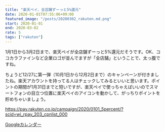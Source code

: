 ```yaml
---
title: "楽天ペイ、全店舗ずーっと5%還元"
date: 2020-01-01T07:55:06+09:00
featured_image: "/posts/20200302_rakuten.md.png"
start: 2020-01-01
end: 2020-03-02
rate: 5
tags: ["rakuten"]
---
```


1月1日から3月2日まで、楽天ペイが全店舗ずーっと5%還元だそうです。OK、ココカラファインなど企業ロゴが並んでますが「全店舗」ということで、太っ腹ですね。

ちょうど12/27に第一弾（10月1日から12月2日まで）のキャンペーンが付きましたね。楽天アカウントを持ってる人はチェックしてみるといいと思います。ポイントの期間が1月31日までと短いですが、楽天ペイで使っちゃえばいいのでスマートフォンの目立つ位置に楽天ペイのアイコンを動かして、がっちりポイントを貯めちゃいましょう。

https://pay.rakuten.co.jp/campaign/2020/0101_5percent/?scid=wi_rpay_203_cpnlist_000

[Googleカレンダー](http://www.google.com/calendar/event?action=TEMPLATE&text=%E6%A5%BD%E5%A4%A9%E3%83%9A%E3%82%A4%E3%80%81%E5%85%A8%E5%BA%97%E8%88%97%E3%81%9A%E3%83%BC%E3%81%A3%E3%81%A85%25%E9%82%84%E5%85%83&dates=20200101/20200302&details=https://pokanpo.com/posts/20200302_rakuten/)